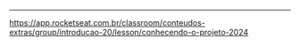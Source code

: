 ___
https://app.rocketseat.com.br/classroom/conteudos-extras/group/introducao-20/lesson/conhecendo-o-projeto-2024



